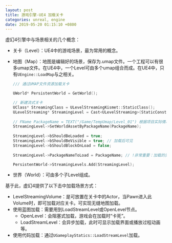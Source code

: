 ```yaml
---
layout: post
title: 游戏引擎-UE4 加载关卡
categories: unreal, engine
date: 2019-05-20 01:15:10 +0800
---
```


虚幻4引擎中与场景相关的几个概念：

- 关卡（Level）：UE4中的游戏场景，最为常用的概念。

- 地图（Map）：地图是编辑好的场景，保存为.umap文件。一个工程可以有很多umap文件。在UE4中，一个Level可由多个umap组合而成。在UE4中，只有`UEngine::LoadMap`与之相关。

  ``` c++
  /// 通过UMAP文件资源加载关卡
  
  UWorld* PersistentWorld = GetWorld();
  
  // 新建流式关卡
  UClass* StreamingClass = ULevelStreamingKismet::StaticClass();
  ULevelStreaming* StreamingLevel = Cast<ULevelStreaming>(StaticConstructObject(StreamingClass, PersistentWorld, NAME_None, RF_Transient, NULL));
   
  // FName PackageName = TEXT("/Game/TempUmap/Level_01") 根据项目实际情况获取并设置PackageName
  StreamingLevel->SetWorldAssetByPackageName(PackageName);
   
  StreamingLevel->bShouldBeLoaded = true;
  StreamingLevel->bShouldBeVisible = true; // 加载后可见
  StreamingLevel->bShouldBlockOnLoad = false;
   
  StreamingLevel->PackageNameToLoad = PackageName; // !非常重要：加载的资源包名称
  
  PersistentWorld->StreamingLevels.Add(StreamingLevel); 
  
  ```

- 世界（World）：可由多个子Level组成。

基于此，虚幻4提供了以下击中加载场景方式：

- LevelStreamingVolume：是可放置在关卡中的Actor，当Pawn进入此Volume时，即可加载对应关卡。可实现无缝地图加载。
- 使用蓝图加载：需要用到LoadStreamLevel或OpenLevel节点。
  - OpenLevel：会阻塞式加载，游戏会在加载时“卡死”。
  - LoadStreamLevel：会异步加载，此时可显示加载界面或播放过程动画等。
- 使用代码加载：通过`UGameplayStatics::LoadStreamLevel`加载。



